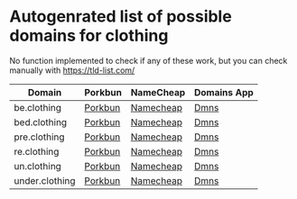 # Autogenrated list of possible domains for clothing

No function implemented to check if any of these work, but you can check manually with https://tld-list.com/

| Domain | Porkbun | NameCheap | Domains App |
|---|---|---|---|
| be.clothing | [Porkbun](https://porkbun.com/checkout/search?prb=e814663da1&tlds=&idnLanguage=&search=search&q=be.clothing) | [Namecheap](https://www.namecheap.com/domains/registration/results/?domain=be.clothing) | [Dmns](https://dmns.app/domains?q=be.clothing) |
| bed.clothing | [Porkbun](https://porkbun.com/checkout/search?prb=e814663da1&tlds=&idnLanguage=&search=search&q=bed.clothing) | [Namecheap](https://www.namecheap.com/domains/registration/results/?domain=bed.clothing) | [Dmns](https://dmns.app/domains?q=bed.clothing) |
| pre.clothing | [Porkbun](https://porkbun.com/checkout/search?prb=e814663da1&tlds=&idnLanguage=&search=search&q=pre.clothing) | [Namecheap](https://www.namecheap.com/domains/registration/results/?domain=pre.clothing) | [Dmns](https://dmns.app/domains?q=pre.clothing) |
| re.clothing | [Porkbun](https://porkbun.com/checkout/search?prb=e814663da1&tlds=&idnLanguage=&search=search&q=re.clothing) | [Namecheap](https://www.namecheap.com/domains/registration/results/?domain=re.clothing) | [Dmns](https://dmns.app/domains?q=re.clothing) |
| un.clothing | [Porkbun](https://porkbun.com/checkout/search?prb=e814663da1&tlds=&idnLanguage=&search=search&q=un.clothing) | [Namecheap](https://www.namecheap.com/domains/registration/results/?domain=un.clothing) | [Dmns](https://dmns.app/domains?q=un.clothing) |
| under.clothing | [Porkbun](https://porkbun.com/checkout/search?prb=e814663da1&tlds=&idnLanguage=&search=search&q=under.clothing) | [Namecheap](https://www.namecheap.com/domains/registration/results/?domain=under.clothing) | [Dmns](https://dmns.app/domains?q=under.clothing) |
